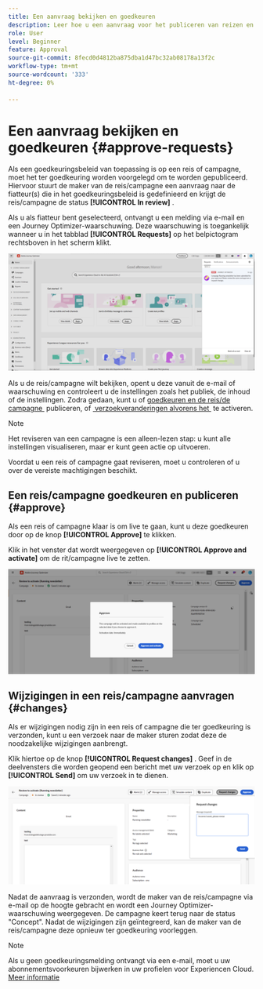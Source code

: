 ```yaml
---
title: Een aanvraag bekijken en goedkeuren
description: Leer hoe u een aanvraag voor het publiceren van reizen en campagnes kunt beoordelen en goedkeuren.
role: User
level: Beginner
feature: Approval
source-git-commit: 8fecd0d4812ba875dba1d47bc32ab08178a13f2c
workflow-type: tm+mt
source-wordcount: '333'
ht-degree: 0%

---
```



# Een aanvraag bekijken en goedkeuren {#approve-requests}

Als een goedkeuringsbeleid van toepassing is op een reis of campagne, moet het ter goedkeuring worden voorgelegd om te worden gepubliceerd. Hiervoor stuurt de maker van de reis/campagne een aanvraag naar de fiatteur(s) die in het goedkeuringsbeleid is gedefinieerd en krijgt de reis/campagne de status **[!UICONTROL In review]** .

Als u als fiatteur bent geselecteerd, ontvangt u een melding via e-mail en een Journey Optimizer-waarschuwing. Deze waarschuwing is toegankelijk wanneer u in het tabblad **[!UICONTROL Requests]** op het belpictogram rechtsboven in het scherm klikt.

![](assets/request-notification.png)

Als u de reis/campagne wilt bekijken, opent u deze vanuit de e-mail of waarschuwing en controleert u de instellingen zoals het publiek, de inhoud of de instellingen.
Zodra gedaan, kunt u of [&#x200B; goedkeuren en de reis/de campagne &#x200B;](#approve) publiceren, of [&#x200B; verzoekveranderingen alvorens het &#x200B;](#changes) te activeren.

>[!NOTE]
>
>Het reviseren van een campagne is een alleen-lezen stap: u kunt alle instellingen visualiseren, maar er kunt geen actie op uitvoeren.
>
>Voordat u een reis of campagne gaat reviseren, moet u controleren of u over de vereiste machtigingen beschikt.

## Een reis/campagne goedkeuren en publiceren {#approve}

Als een reis of campagne klaar is om live te gaan, kunt u deze goedkeuren door op de knop **[!UICONTROL Approve]** te klikken.

Klik in het venster dat wordt weergegeven op **[!UICONTROL Approve and activate]** om de rit/campagne live te zetten.

![](assets/approve-request.png)

## Wijzigingen in een reis/campagne aanvragen {#changes}

Als er wijzigingen nodig zijn in een reis of campagne die ter goedkeuring is verzonden, kunt u een verzoek naar de maker sturen zodat deze de noodzakelijke wijzigingen aanbrengt.

Klik hiertoe op de knop **[!UICONTROL Request changes]** . Geef in de deelvensters die worden geopend een bericht met uw verzoek op en klik op **[!UICONTROL Send]** om uw verzoek in te dienen.

![](assets/request-changes.png)

Nadat de aanvraag is verzonden, wordt de maker van de reis/campagne via e-mail op de hoogte gebracht en wordt een Journey Optimizer-waarschuwing weergegeven. De campagne keert terug naar de status &quot;Concept&quot;. Nadat de wijzigingen zijn geïntegreerd, kan de maker van de reis/campagne deze opnieuw ter goedkeuring voorleggen.

>[!NOTE]
>
> Als u geen goedkeuringsmelding ontvangt via een e-mail, moet u uw abonnementsvoorkeuren bijwerken in uw profielen voor Experiencen Cloud. [Meer informatie](https://experienceleague.adobe.com/nl/docs/core-services/interface/features/account-preferences)
